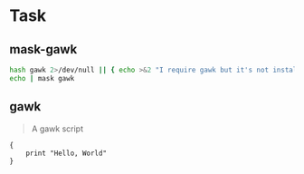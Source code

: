 # Task

## mask-gawk

```bash
hash gawk 2>/dev/null || { echo >&2 "I require gawk but it's not installed.  Aborting."; exit 1; }
echo | mask gawk
```

## gawk

> A gawk script

```gawk
{
    print "Hello, World"
}
```